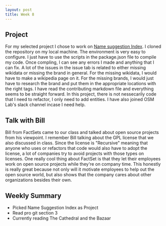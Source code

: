 ```yaml
---
layout: post
title: Week 8
---
```



## Project

For my selected project I chose to work on [Name suggestion Index](https://github.com/osmlab/name-suggestion-index). I cloned the repository on my local machine. The environment is very easy to configure. I just have to use the scripts in the package.json file to compile my code. Once compling, I can see any errors I made and anything that I can fix. A lot of the issues in the issue tab is related to either missing wikidata or missing the brand in general. For the missing wikidata, I would have to make a wikipedia page on it. For the missing brands, I would just have to research the brand and put them in the appropriate locations with the right tags. I have read the contributing markdown file and everything seems to be straight forward. In this project, there is not nessecarily code that I need to refactor, I only need to add entities. I have also joined OSM Lab's slack channel incase I need help.

## Talk with Bill

Bill from FactSets came to our class and talked about open source projects from his viewpoint. I remember Bill talking about the GPL license that we also discussed in class. Since the license is "Recursive" meaning that anyone who uses or refactors that code would also have to adopt the license, a lot of companies try to avoid projects with those types on licenses. One really cool thing about FactSet is that they let their employees work on open source projects while they're on company time. This honestly is really great because not only will it motivate employees to help out the open source world, but also shows that the company cares about other organizations besides their own.

## Weekly Summary
* Picked Name Suggestion Index as Project
* Read pro git section 3
* Currently reading The Cathedral and the Bazaar
